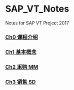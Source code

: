 # SAP_VT_Notes
Notes for SAP VT Project 2017

### [Ch0 课程介绍](https://github.com/songkuixi/SAP_VT_Notes/blob/master/Ch0%20课程介绍.md)

### [Ch1 基本概念](https://github.com/songkuixi/SAP_VT_Notes/blob/master/Ch1%20基本概念.md)

### [Ch2 采购 MM](https://github.com/songkuixi/SAP_VT_Notes/blob/master/Ch2%20采购%20MM.md)

### [Ch3 销售 SD](https://github.com/songkuixi/SAP_VT_Notes/blob/master/Ch3%20销售%20SD.md)



